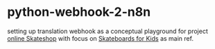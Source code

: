 # python-webhook-2-n8n
setting up translation webhook as a conceptual playground for project [online Skateshop](https://www.skateshop24.de) with focus on [Skateboards for Kids](https://www.skateshop24.de/skateboards/kinder-skateboards/) as main ref.
